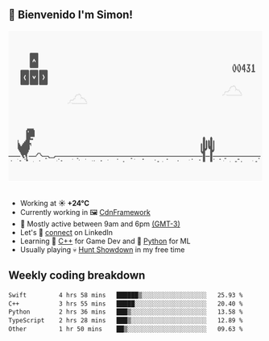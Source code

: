 <h2>👋 <b>Bienvenido I'm Simon!&nbsp;</b></h2>

<section>
  <img src="./static/banner.gif" height=300 width=1000>
</section>

<br>

<ul>
  <li>
		<!--START_SECTION:weather-->
		Working at <b>☀️   +24°C</b>
		<!--END_SECTION:weather-->
  </li>
  <li>
    Currently working in 🖼️&nbsp;<a href=https://github.com/snapverse/cdn-framework target=_blank>CdnFramework</a>
  </li>
  <li>
    🚩 Mostly active between 9am and 6pm <a href=https://onlinealarmkur.com/world/es target=_blank>(GMT-3)</a>
  </li>
  <li>
    Let's 🔗&nbsp;<a href=https://www.linkedin.com/in/itssimmons target=_blank>connect</a> on LinkedIn
  </li>
  <li>
    Learning 👴&nbsp;<a href=https://images3.memedroid.com/images/UPLOADED755/65f2bce6734f6.webp target=_blank>C++</a> for Game Dev and 🐍&nbsp;<a href=https://qph.cf2.quoracdn.net/main-qimg-4472b6229cb75bf66ab531f3ebd4f975-lq target=_blank>Python</a> for ML
  </li>
  <li>
    Usually playing 💀&nbsp;<a href=https://www.huntshowdown.com target=_blank>Hunt Showdown</a> in my free time
  </li>
</ul>

<h2><b>Weekly coding breakdown </b></h2>

<!--START_SECTION:waka-->

```txt
Swift         4 hrs 58 mins   ██████▒░░░░░░░░░░░░░░░░░░   25.93 %
C++           3 hrs 55 mins   █████░░░░░░░░░░░░░░░░░░░░   20.40 %
Python        2 hrs 36 mins   ███▒░░░░░░░░░░░░░░░░░░░░░   13.58 %
TypeScript    2 hrs 28 mins   ███▒░░░░░░░░░░░░░░░░░░░░░   12.89 %
Other         1 hr 50 mins    ██▒░░░░░░░░░░░░░░░░░░░░░░   09.63 %
```

<!--END_SECTION:waka-->
